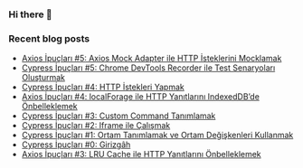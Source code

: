 ### Hi there 👋

### Recent blog posts
<!-- RECENT-BLOG-POSTS:START -->
- [Axios İpuçları #5: Axios Mock Adapter ile HTTP İsteklerini Mocklamak](https://tugsanunlu.medium.com/axios-i%CC%87pu%C3%A7lar%C4%B1-5-axios-mock-adapter-ile-http-i%CC%87steklerini-mocklamak-4b2c586f4ae1?source=rss-aff3f518ee8b------2)
- [Cypress İpuçları #5: Chrome DevTools Recorder ile Test Senaryoları Oluşturmak](https://tugsanunlu.medium.com/cypress-i%CC%87pu%C3%A7lar%C4%B1-5-chrome-devtools-recorder-ile-test-senaryolar%C4%B1-olu%C5%9Fturmak-fb6add3e8238?source=rss-aff3f518ee8b------2)
- [Cypress İpuçları #4: HTTP İstekleri Yapmak](https://tugsanunlu.medium.com/cypress-i%CC%87pu%C3%A7lar%C4%B1-4-http-i%CC%87stekleri-yapmak-901a5cd2a69e?source=rss-aff3f518ee8b------2)
- [Axios İpuçları #4: localForage ile HTTP Yanıtlarını IndexedDB’de Önbelleklemek](https://tugsanunlu.medium.com/axios-i%CC%87pu%C3%A7lar%C4%B1-4-localforage-ile-http-yan%C4%B1tlar%C4%B1n%C4%B1-indexeddbde-%C3%B6nbelleklemek-c246ebf6d8f8?source=rss-aff3f518ee8b------2)
- [Cypress İpuçları #3: Custom Command Tanımlamak](https://tugsanunlu.medium.com/cypress-i%CC%87pu%C3%A7lar%C4%B1-3-custom-command-tan%C4%B1mlamak-f1d95c8949fd?source=rss-aff3f518ee8b------2)
- [Cypress İpuçları #2: Iframe ile Çalışmak](https://tugsanunlu.medium.com/cypress-i%CC%87pu%C3%A7lar%C4%B1-2-iframe-ile-%C3%A7al%C4%B1%C5%9Fmak-6ee08316f40c?source=rss-aff3f518ee8b------2)
- [Cypress İpuçları #1: Ortam Tanımlamak ve Ortam Değişkenleri Kullanmak](https://tugsanunlu.medium.com/cypress-i%CC%87pu%C3%A7lar%C4%B1-1-ortam-tan%C4%B1mlamak-ve-ortam-de%C4%9Fi%C5%9Fkenleri-kullanmak-374099ac8603?source=rss-aff3f518ee8b------2)
- [Cypress İpuçları #0: Girizgâh](https://tugsanunlu.medium.com/cypress-i%CC%87pu%C3%A7lar%C4%B1-0-girizg%C3%A2h-652f6cb5fc60?source=rss-aff3f518ee8b------2)
- [Axios İpuçları #3: LRU Cache ile HTTP Yanıtlarını Önbelleklemek](https://tugsanunlu.medium.com/axios-i%CC%87pu%C3%A7lar%C4%B1-3-lru-cache-ile-http-yan%C4%B1tlar%C4%B1n%C4%B1-%C3%B6nbelleklemek-4ecbf40434d0?source=rss-aff3f518ee8b------2)
<!-- RECENT-BLOG-POSTS:END -->
